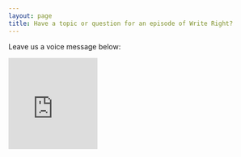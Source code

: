 ```yaml
---
layout: page
title: Have a topic or question for an episode of Write Right?
---
```


Leave us a voice message below:

<iframe src="https://www.speakpipe.com/widget/inline/pndbeye5txzc3wwc9wxrlk3ajvgj7tfx" frameborder="0" width="35%" height="180px"></iframe>